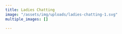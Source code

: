 ```yaml
---
title: Ladies Chatting
image: "/assets/img/uploads/ladies-chatting-1.svg"
multiple_images: []

---
```

